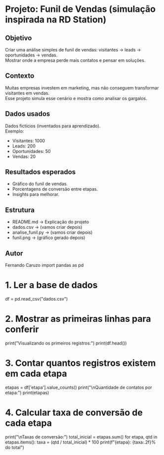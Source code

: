 # Projeto: Funil de Vendas (simulação inspirada na RD Station)

## Objetivo
Criar uma análise simples de funil de vendas: visitantes → leads → oportunidades → vendas.  
Mostrar onde a empresa perde mais contatos e pensar em soluções.

## Contexto
Muitas empresas investem em marketing, mas não conseguem transformar visitantes em vendas.  
Esse projeto simula esse cenário e mostra como analisar os gargalos.

## Dados usados
Dados fictícios (inventados para aprendizado).  
Exemplo:
- Visitantes: 1000  
- Leads: 200  
- Oportunidades: 50  
- Vendas: 20  

## Resultados esperados
- Gráfico do funil de vendas.  
- Porcentagens de conversão entre etapas.  
- Insights para melhorar.

## Estrutura
- README.md → Explicação do projeto  
- dados.csv → (vamos criar depois)  
- analise_funil.py → (vamos criar depois)  
- funil.png → (gráfico gerado depois)

## Autor
Fernando Caruzo
import pandas as pd

# 1. Ler a base de dados
df = pd.read_csv("dados.csv")

# 2. Mostrar as primeiras linhas para conferir
print("Visualizando os primeiros registros:")
print(df.head())

# 3. Contar quantos registros existem em cada etapa
etapas = df['etapa'].value_counts()
print("\nQuantidade de contatos por etapa:")
print(etapas)

# 4. Calcular taxa de conversão de cada etapa
print("\nTaxas de conversão:")
total_inicial = etapas.sum()
for etapa, qtd in etapas.items():
    taxa = (qtd / total_inicial) * 100
    print(f"{etapa}: {taxa:.2f}% do total")

